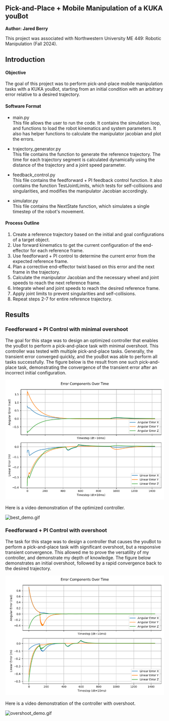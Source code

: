 ## Pick-and-Place + Mobile Manipulation of a KUKA youBot
**Author: Jared Berry**

This project was associated with Northwestern University ME 449: Robotic Manipulation (Fall 2024).

## Introduction
#### Objective
The goal of this project was to perform pick-and-place mobile manipulation tasks with a KUKA youBot, starting
from an initial condition with an arbitrary error relative to a desired trajectory.

#### Software Format
- main.py<br>
This file allows the user to run the code. It contains the simulation
loop, and functions to load the robot kinematics and system parameters. It also
has helper functions to calculate the manipulator jacobian and plot the errors.

- trajectory_generator.py<br>
This file contains the function to generate the reference trajectory. The time for each
trajectory segment is calculated dynamically using the distance of the trajectory and a 
joint speed parameter.

- feedback_control.py<br>
This file contains the feedforward + PI feedback control function. It also contains the function TestJointLimits, 
which tests for self-collisions and singularities, and modifies the manipulator Jacobian accordingly.

- simulator.py<br>
This file contains the NextState function, which simulates a single timestep of the robot's movement.

#### Process Outline
1. Create a reference trajectory based on the initial and goal configurations of a target object.
2. Use forward kinematics to get the current configuration of the end-effector for each reference frame.
3. Use feedforward + PI control to determine the current error from the expected reference frame.
4. Plan a corrective end-effector twist based on this error and the next frame in the trajectory.
5. Calculate the manipulator Jacobian and the necessary wheel and joint speeds to reach the next reference frame.
6. Integrate wheel and joint speeds to reach the desired reference frame.
7. Apply joint limits to prevent singularities and self-collisions.
8. Repeat steps 2-7 for entire reference trajectory.

## Results
### Feedforward + PI Control with minimal overshoot
The goal for this stage was to design an optimized controller that enables the youBot to perform a 
pick-and-place task with minimal overshoot. This controller was tested with multiple pick-and-place
tasks. Generally, the transient error converged quickly, and the youBot was able to perform all
tasks successfully. The figure below is the result from one such pick-and-place task, demonstrating the convergence
of the transient error after an incorrect initial configuration.

![best_errors_fig.png](Figures/best_errors_fig.png)

Here is a video demonstration of the optimized controller.

![best_demo.gif](Figures/best_demo.gif)


### Feedforward + PI Control with overshoot
The task for this stage was to design a controller that causes the youBot to perform a 
pick-and-place task with significant overshoot, but a responsive transient convergence. 
This allowed me to prove the versatility of my controller, and demonstrate my depth of knowledge. 
The figure below demonstrates an initial overshoot, followed by a rapid convergence back to the
desired trajectory.

![overshoot_errors_fig.png](Figures/overshoot_errors_fig.png)

Here is a video demonstration of the controller with overshoot.

![overshoot_demo.gif](Figures/overshoot_demo.gif)


